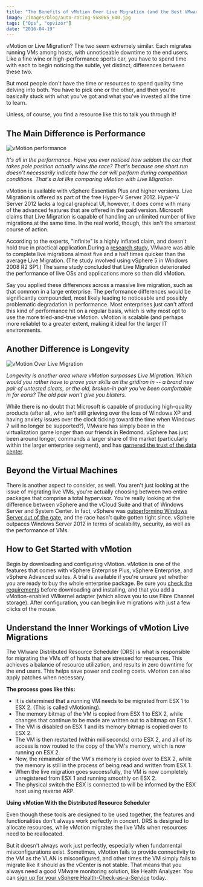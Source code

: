 ```yaml
---
title: "The Benefits of vMotion Over Live Migration (and the Best VMware Monitoring Solution to Do the Job Right)"
image: /images/blog/auto-racing-558065_640.jpg
tags: ["Ops", "opvizor"]
date: "2016-04-19"
---
```


vMotion or Live Migration? The two seem extremely similar. Each migrates running VMs among hosts, with unnoticeable downtime to the end users. Like a fine wine or high-performance sports car, you have to spend time with each to begin noticing the subtle, yet distinct, differences between these two. 

But most people don't have the time or resources to spend quality time delving into both. You have to pick one or the other, and then you're basically stuck with what you've got and what you've invested all the time to learn. 

Unless, of course, you find a resource like this to talk you through it! 

## **The Main Difference is Performance**

![vMotion performance](/images/blog/auto-racing-558065_640.jpg)

_It's all in the performance. Have you ever noticed how seldom the car that takes pole position actually wins the race? That's because one short run doesn't necessarily indicate how the car will perform during competition conditions. That's a lot like comparing vMotion with Live Migration._

vMotion is available with vSphere Essentials Plus and higher versions. Live Migration is offered as part of the free Hyper-V Server 2012. Hyper-V Server 2012 lacks a logical graphical UI, however, it does come with many of the advanced features that are offered in the paid version. Microsoft claims that Live Migration is capable of handling an unlimited number of live migrations at the same time. In the real world, though, this isn't the smartest course of action. 

According to the experts, "infinite" is a highly inflated claim, and doesn't hold true in practical application.During a [research study](http://searchservervirtualization.techtarget.com/essentialguide/Live-Migration-vs-vMotion-guide-to-VM-live-migration-features), VMware was able to complete live migrations almost five and a half times quicker than the average Live Migration. (The study involved using vSphere 5 in Windows 2008 R2 SP1.) The same study concluded that Live Migration deteriorated the performance of live OSs and applications more so than did vMotion. 

Say you applied these differences across a massive live migration, such as that common in a large enterprise. The performance differences would be significantly compounded, most likely leading to noticeable and possibly problematic degradation in performance. Most enterprises just can't afford this kind of performance hit on a regular basis, which is why most opt to use the more tried-and-true vMotion. vMotion is scalable (and perhaps more reliable) to a greater extent, making it ideal for the larger IT environments. 

## **Another Difference is Longevity**

![vMotion Over Live Migration](/images/blog/football-1207235_640.jpg)

_Longevity is another area where vMotion surpasses Live Migration. Which would you rather have to prove your skills on the gridiron in -- a brand new pair of untested cleats, or the old, broken-in pair you've been comfortable in for eons? The old pair won't give you blisters._

While there is no doubt that Microsoft is capable of producing high-quality products (after all, who isn't still grieving over the loss of Windows XP and having anxiety issues over the clock ticking toward the time when Windows 7 will no longer be supported?), VMware has simply been in the virtualization game longer than our friends in Redmond. vSphere has just been around longer, commands a larger share of the market (particularly within the larger enterprise segment), and has [garnered the trust of the data center](http://searchservervirtualization.techtarget.com/tip/Comparing-the-subtle-differences-between-vMotion-vs-Live-Migration). 

## **Beyond the Virtual Machines** 

There is another aspect to consider, as well. You aren't just looking at the issue of migrating live VMs, you're actually choosing between two entire packages that comprise a total hypervisor. You're really looking at the difference between vSphere and the vCloud Suite and that of Windows Server and System Center. In fact, vSphere was [outperforming Windows Server out of the gate](https://redmondmag.com/articles/2015/05/01/vsphere-vs-hyperv.aspx), and the race hasn't quite gotten tight since. vSphere outpaces Windows Server 2012 in terms of scalability, security, as well as the performance of VMs. 

## **How to Get Started with vMotion** 

Begin by downloading and configuring vMotion. vMotion is one of the features that comes with vSphere Enterprise Plus, vSphere Enterprise, and vSphere Advanced suites. A trial is available if you're unsure yet whether you are ready to buy the whole enterprise package. Be sure you [check the requirements](http://searchvmware.techtarget.com/tip/Downloading-configuring-and-using-VMotion-in-vSphere-4) before downloading and installing, and that you add a vMotion-enabled VMkernel adapter (which allows you to use Fibre Channel storage). After configuration, you can begin live migrations with just a few clicks of the mouse. 

## **Understand the Inner Workings of vMotion Live Migrations** 

The VMware Distributed Resource Scheduler (DRS) is what is responsible for migrating the VMs off of hosts that are stressed for resources. This achieves a balance of resource utilization, and results in zero downtime for the end users. This helps save power and cooling costs. vMotion can also apply patches when necessary. 

**The process goes like this:** 

- It is determined that a running VM needs to be migrated from ESX 1 to ESX 2. (This is called vMotioning).
- The memory bitmap of the VM is copied from ESX 1 to ESX 2, while changes that continue to be made are written out to a bitmap on ESX 1.
- The VM is disabled on ESX 1 and its memory bitmap is copied over to ESX 2.
- The VM is then restarted (within milliseconds) onto ESX 2, and all of its access is now routed to the copy of the VM's memory, which is now running on ESX 2.
- Now, the remainder of the VM's memory is copied over to ESX 2, while the memory is still in the process of being read and written from ESX 1.
- When the live migration goes successfully, the VM is now completely unregistered from ESX 1 and running smoothly on ESX 2. 
- The physical switch the ESX is connected to will be informed by the ESX host using reverse ARP.

**Using vMotion With the Distributed Resource Scheduler** 

Even though these tools are designed to be used together, the features and functionalities don't always work perfectly in concert. DRS is designed to allocate resources, while vMotion migrates the live VMs when resources need to be reallocated. 

But it doesn't always work just perfectly, especially when fundamental misconfigurations exist. Sometimes, vMotion fails to provide connectivity to the VM as the VLAN is misconfigured, and other times the VM simply fails to migrate like it should as the vCenter is not stable. That means that you always need a good VMware monitoring solution, like Health Analyzer. You can [](https://mediashower.com/ce2/39437/3/177)[sign up for your vSphere Health-Check-as-a-Service](http://try.opvizor.com/health-analyzer/) today.
